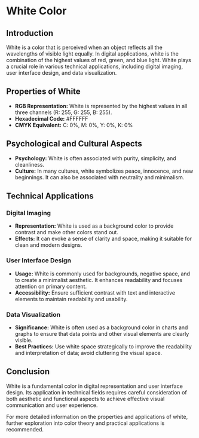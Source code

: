 # White Color

## Introduction

White is a color that is perceived when an object reflects all the wavelengths of visible light equally. In digital applications, white is the combination of the highest values of red, green, and blue light. White plays a crucial role in various technical applications, including digital imaging, user interface design, and data visualization.

## Properties of White

- **RGB Representation:** White is represented by the highest values in all three channels (R: 255, G: 255, B: 255).
- **Hexadecimal Code:** #FFFFFF
- **CMYK Equivalent:** C: 0%, M: 0%, Y: 0%, K: 0%

## Psychological and Cultural Aspects

- **Psychology:** White is often associated with purity, simplicity, and cleanliness.
- **Culture:** In many cultures, white symbolizes peace, innocence, and new beginnings. It can also be associated with neutrality and minimalism.

## Technical Applications

### Digital Imaging

- **Representation:** White is used as a background color to provide contrast and make other colors stand out.
- **Effects:** It can evoke a sense of clarity and space, making it suitable for clean and modern designs.

### User Interface Design

- **Usage:** White is commonly used for backgrounds, negative space, and to create a minimalist aesthetic. It enhances readability and focuses attention on primary content.
- **Accessibility:** Ensure sufficient contrast with text and interactive elements to maintain readability and usability.

### Data Visualization

- **Significance:** White is often used as a background color in charts and graphs to ensure that data points and other visual elements are clearly visible.
- **Best Practices:** Use white space strategically to improve the readability and interpretation of data; avoid cluttering the visual space.

## Conclusion

White is a fundamental color in digital representation and user interface design. Its application in technical fields requires careful consideration of both aesthetic and functional aspects to achieve effective visual communication and user experience.

For more detailed information on the properties and applications of white, further exploration into color theory and practical applications is recommended.
